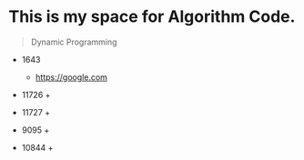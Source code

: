 # This is my space for Algorithm Code.


>Dynamic Programming 

+ 1643 
  + <https://google.com>

+ 11726
  +
  
+ 11727
  +

+ 9095
  +

+ 10844
  +

